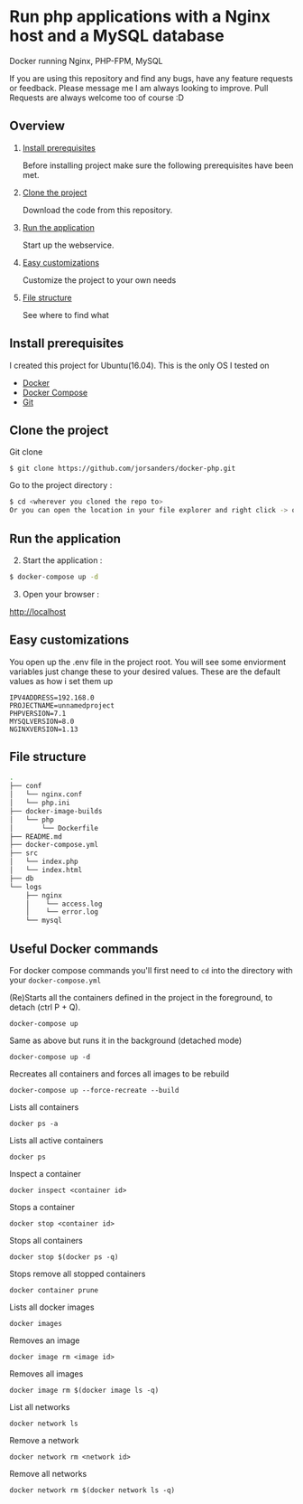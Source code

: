 # Run php applications with a Nginx host and a MySQL database

Docker running Nginx, PHP-FPM, MySQL

If you are using this repository and find any bugs, have any feature requests or feedback. Please message me I am always looking to improve. Pull Requests are always welcome too of course :D

## Overview

1. [Install prerequisites](#install-prerequisites)

    Before installing project make sure the following prerequisites have been met.

2. [Clone the project](#clone-the-project)

    Download the code from this repository.

3. [Run the application](#run-the-application)

    Start up the webservice.
    
4. [Easy customizations](#easy-customizations)

    Customize the project to your own needs
        
5. [File structure](#file-structure)

    See where to find what

## Install prerequisites

I created this project for Ubuntu(16.04). This is the only OS I tested on

* [Docker](https://docs.docker.com/engine/installation/)
* [Docker Compose](https://docs.docker.com/compose/install/)
* [Git](https://git-scm.com/downloads)

## Clone the project

Git clone
```
$ git clone https://github.com/jorsanders/docker-php.git
```

Go to the project directory : 

```sh
$ cd <wherever you cloned the repo to>
Or you can open the location in your file explorer and right click -> open in explorer
```
## Run the application

2. Start the application :

```sh
$ docker-compose up -d
```
    
3. Open your browser :

[http://localhost](http://localhost)
   
   
## Easy customizations

You open up the .env file in the project root. You will see some enviorment variables just change these to your desired values.
These are the default values as how i set them up
```
IPV4ADDRESS=192.168.0
PROJECTNAME=unnamedproject
PHPVERSION=7.1
MYSQLVERSION=8.0
NGINXVERSION=1.13
``` 
    
## File structure

```sh
.
├── conf
│   └── nginx.conf
│   └── php.ini
├── docker-image-builds
│   └── php
│       └── Dockerfile
├── README.md
├── docker-compose.yml
├── src
│   └── index.php
│   └── index.html
├── db
└── logs
    ├── nginx
    │    └── access.log
    │    └── error.log
    └── mysql
```

## Useful Docker commands
For docker compose commands you'll first need to ```cd``` into the directory with your ```docker-compose.yml```

(Re)Starts all the containers defined in the project in the foreground, to detach (ctrl P + Q). 
```
docker-compose up
```

Same as above but runs it in the background (detached mode)
```
docker-compose up -d
```

Recreates all containers and forces all images to be rebuild
```
docker-compose up --force-recreate --build
```

Lists all containers
```
docker ps -a
```

Lists all active containers
```
docker ps
```

Inspect a container
```
docker inspect <container id>
```

Stops a container
```
docker stop <container id>
```

Stops all containers
```
docker stop $(docker ps -q)
```

Stops remove all stopped containers
```
docker container prune
```

Lists all docker images
```
docker images
```

Removes an image
```
docker image rm <image id>
```

Removes all images
```
docker image rm $(docker image ls -q)
```

List all networks
```
docker network ls
```

Remove a network
```
docker network rm <network id>
```

Remove all networks
```
docker network rm $(docker network ls -q)
```
